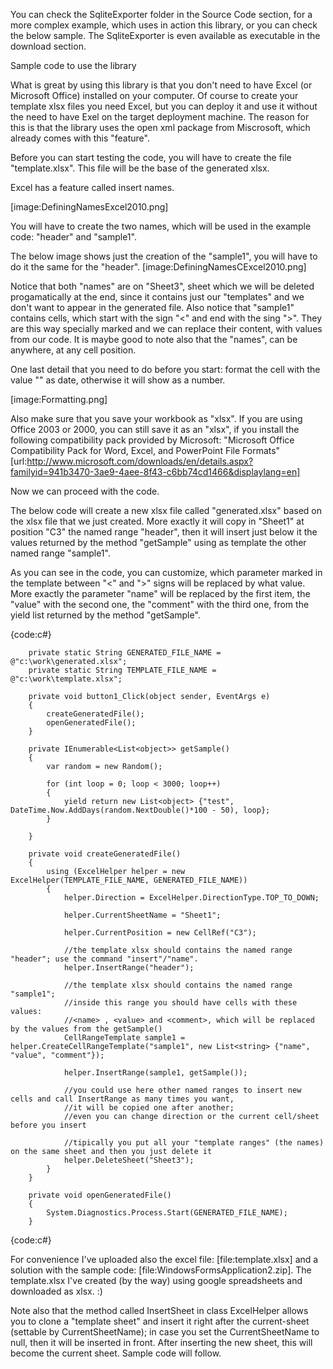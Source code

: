 You can check the SqliteExporter folder in the Source Code section, for a more complex example, which uses in action this library, or you can check the below sample.
The SqliteExporter is even available as executable in the download section.

Sample code to use the library

What is great by using this library is that you don't need to have Excel (or Microsoft Office) installed on your computer.
Of course to create your template xlsx files you need Excel, but you can deploy it and use it without the need to have Exel on the target deployment machine.
The reason for this is that the library uses the open xml package from Miscrosoft, which already comes with this "feature".

Before you can start testing the code, you will have to create the file "template.xlsx". 
This file will be the base of the generated xlsx.

Excel has a feature called insert names.

[image:DefiningNamesExcel2010.png]

You will have to create the two names, which will be used in the example code: "header" and "sample1".

The below image shows just the creation of the "sample1", you will have to do it the same for the "header".
[image:DefiningNamesCExcel2010.png]

Notice that both "names" are on "Sheet3", sheet which we will be deleted progamatically at the end, since it contains just our "templates" and we don't want to appear in the generated file.
Also notice that "sample1" contains cells, which start with the sign "<" and end with the sing ">". They are this way specially marked and we can replace their content, with values from our code.
It is maybe good to note also that the "names", can be anywhere, at any cell position. 

One last detail that you need to do before you start: format the cell with the value "<value>" as date, otherwise it will show as a number.

[image:Formatting.png]

Also make sure that you save your workbook as "xlsx".
If you are using Office 2003 or 2000, you can still save it as an "xlsx", if you install the following compatibility pack provided by Microsoft:
"Microsoft Office Compatibility Pack for Word, Excel, and PowerPoint File Formats"
[url:http://www.microsoft.com/downloads/en/details.aspx?familyid=941b3470-3ae9-4aee-8f43-c6bb74cd1466&displaylang=en]
 
Now we can proceed with the code.

The below code will create a new xlsx file called "generated.xlsx" based on the xlsx file that we just created. 
More exactly it will copy in "Sheet1" at position "C3" the named range "header", then it will insert just below it the values returned by the method "getSample" using as template the other named range "sample1".

As you can see in the code, you can customize, which parameter marked in the template between "<" and ">" signs will be replaced by what value. 
More exactly the parameter "name" will be replaced by the first item, the "value" with the second one, the "comment" with the third one, from the yield list returned by the method "getSample".  

{code:c#}


        private static String GENERATED_FILE_NAME = @"c:\work\generated.xlsx";
        private static String TEMPLATE_FILE_NAME = @"c:\work\template.xlsx";

        private void button1_Click(object sender, EventArgs e)
        {
            createGeneratedFile();
            openGeneratedFile();
        }

        private IEnumerable<List<object>> getSample()
        {
            var random = new Random();
            
            for (int loop = 0; loop < 3000; loop++)
            {
                yield return new List<object> {"test", DateTime.Now.AddDays(random.NextDouble()*100 - 50), loop};
            }
            
        }

        private void createGeneratedFile()
        {
            using (ExcelHelper helper = new ExcelHelper(TEMPLATE_FILE_NAME, GENERATED_FILE_NAME))
            {
                helper.Direction = ExcelHelper.DirectionType.TOP_TO_DOWN;

                helper.CurrentSheetName = "Sheet1";

                helper.CurrentPosition = new CellRef("C3");

                //the template xlsx should contains the named range "header"; use the command "insert"/"name".
                helper.InsertRange("header");

                //the template xlsx should contains the named range "sample1";
                //inside this range you should have cells with these values:
                //<name> , <value> and <comment>, which will be replaced by the values from the getSample()
                CellRangeTemplate sample1 = helper.CreateCellRangeTemplate("sample1", new List<string> {"name", "value", "comment"}); 
                
                helper.InsertRange(sample1, getSample());
                
                //you could use here other named ranges to insert new cells and call InsertRange as many times you want, 
                //it will be copied one after another;
                //even you can change direction or the current cell/sheet before you insert
                
                //tipically you put all your "template ranges" (the names) on the same sheet and then you just delete it
                helper.DeleteSheet("Sheet3");
            }        
        }

        private void openGeneratedFile()
        {
            System.Diagnostics.Process.Start(GENERATED_FILE_NAME);
        }

{code:c#}

For convenience I've uploaded also the excel file: [file:template.xlsx] and a solution with the sample code: [file:WindowsFormsApplication2.zip].
The template.xlsx I've created (by the way) using google spreadsheets and downloaded as xlsx. :)

Note also that  the method called InsertSheet in class ExcelHelper allows you to clone a "template sheet" and insert it right after the current-sheet (settable by CurrentSheetName); in case you set the CurrentSheetName to null, then it will be inserted in front. After inserting the new sheet, this will become the current sheet. Sample code will follow.
